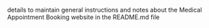 details to maintain general instructions and notes about the Medical Appointment Booking website in the README.md file
